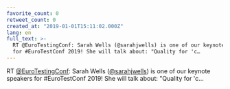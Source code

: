 ```yaml
---
favorite_count: 0
retweet_count: 0
created_at: "2019-01-01T15:11:02.000Z"
lang: en
full_text: >-
  RT @EuroTestingConf: Sarah Wells (@sarahjwells) is one of our keynote speakers
  for #EuroTestConf 2019! She will talk about: "Quality for 'c…
---
```


RT [@EuroTestingConf](https://twitter.com/EuroTestingConf): Sarah Wells
([@sarahjwells](https://twitter.com/sarahjwells)) is one of our keynote speakers
for #EuroTestConf 2019! She will talk about: "Quality for 'c…
